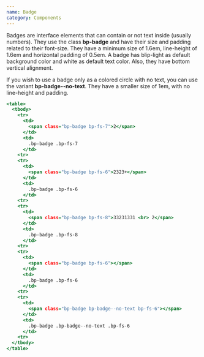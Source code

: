 ```yaml
---
name: Badge
category: Components
---
```


Badges are interface elements that can contain or not text inside (usually numbers). They use the class **bp-badge** and have their size and padding related to their font-size. They have a minimum size of 1.6em, line-height of 1.6em and horizontal padding of 0.5em. A badge has blip-light as default background color and white as default text color. Also, they have bottom vertical alignment.

If you wish to use a badge only as a colored circle with no text, you can use the variant **bp-badge--no-text**. They have a smaller size of 1em, with no line-height and padding.

```example.html
<table>
  <tbody>
    <tr>
      <td>
        <span class="bp-badge bp-fs-7">2</span>
      </td>
      <td>
        .bp-badge .bp-fs-7
      </td>
    <tr>
    <tr>
      <td>
        <span class="bp-badge bp-fs-6">2323+</span>
      </td>
      <td>
        .bp-badge .bp-fs-6
      </td>
    <tr>
    <tr>
      <td>
        <span class="bp-badge bp-fs-8">33231331 <br> 2</span>
      </td>
      <td>
        .bp-badge .bp-fs-8
      </td>
    <tr>
    <tr>
      <td>
        <span class="bp-badge bp-fs-6"></span>
      </td>
      <td>
        .bp-badge .bp-fs-6
      </td>
    <tr>
    <tr>
      <td>
        <span class="bp-badge bp-badge--no-text bp-fs-6"></span>
      </td>
      <td>
        .bp-badge .bp-badge--no-text .bp-fs-6
      </td>
    <tr>
  </tbody>
</table>
```
</table>
